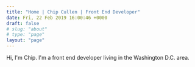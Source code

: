 ```yaml
---
title: "Home | Chip Cullen | Front End Developer"
date: Fri, 22 Feb 2019 16:00:46 +0000
draft: false
# slug: "about"
# type: "page"
layout: "page"
---
```


Hi, I'm Chip. I'm a front end developer living in the Washington D.C. area.
